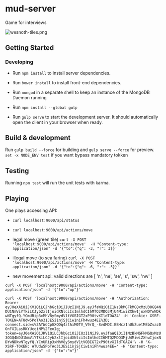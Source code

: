# mud-server

Game for interviews

![wesnoth-tiles.png](https://raw.githubusercontent.com/syzer/game-recruitment/master/client/assets/images/wesnoth-tiles.png)

## Getting Started


### Developing

- Run `npm install` to install server dependencies.

- Run `bower install` to install front-end dependencies.

- Run `mongod` in a separate shell to keep an instance of the MongoDB Daemon running

- Run `npm install --global gulp`

- Run `gulp serve` to start the development server. It should automatically open the client in your browser when ready.

## Build & development

Run `gulp build --force` for building and `gulp serve --force` for preview.
`set -x NODE_ENV test` if you want bypass mandatory tokken

## Testing

Running `npm test` will run the unit tests with karma.


## Playing

One plays accessing API:

- `curl localhost:9000/api/status`
- `curl localhost:9000/api/actions/move`

- legal move (green tile)
`curl -X POST 'localhost:9000/api/actions/move'  -H "Content-type: application/json" -d '{"to":{"q": -3, "r": 3}}'`

- illegal move (to sea faring)
`curl -X POST 'localhost:9000/api/actions/move' -H "Content-type: application/json" -d '{"to":{"q": -6, "r": -5}}'`

- new movement api:
valid directions are [ 'n', 'ne', 'se', 's', 'sw', 'nw' ]

`curl -X POST 'localhost:9000/api/actions/move' -H "Content-type: application/json" -d '{"to":"up"}'`

`curl -X POST 'localhost:9000/api/actions/move' -H 'Authorization: Bearer eyJ0eXAiOiJKV1QiLCJhbGciOiJIUzI1NiJ9.eyJfaWQiOiI1NzBkMGFkMGQxMzU3OGQ4NDU1NmViYTkiLCJyb2xlIjoidXNlciIsImlhdCI6MTQ2MDQ3MjU4MiwiZXhwIjoxNDYwNDkwNTgyfQ.YCmURip3xMhV8ySmydV1tVOBIGT2xP90tvXIldTOAZ4' -H 'Cookie: XSRF-TOKEN=ATUdw5PoTAo31JESi1njSjCiw1niFh4wuz4EE%3D; connect.sid=s%3AYWdCpGXQDq4zfAiM0TV_V9rQ_-8vdMDI.EBHcz1nUkZuetMEbZvaz0OnFXILasRKYUcciNP%2FeoIg; token=eyJ0eXAiOiJKV1QiLCJhbGciOiJIUzI1NiJ9.eyJfaWQiOiI1NzBkMGFkMGQxMzU3OGQ4NDU1NmViYTkiLCJyb2xlIjoidXNlciIsImlhdCI6MTQ2MDQ3MjU4MiwiZXhwIjoxNDYwNDkwNTgyfQ.YCmURip3xMhV8ySmydV1tVOBIGT2xP90tvXIldTOAZ4'\
 -H 'X-XSRF-TOKEN: ATUdw5PoTAo31JESi1njSjCiw1niFh4wuz4EE=' -H "Content-type: application/json" -d '{"to":"n"}'`
